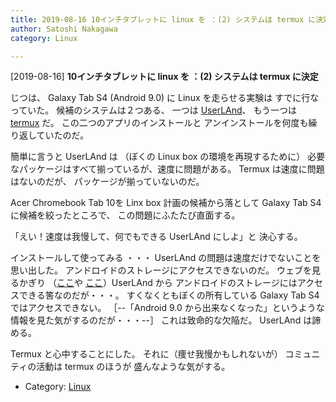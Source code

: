 ```yaml
---
title: 2019-08-16 10インチタブレットに linux を ：(2) システムは termux に決定
author: Satoshi Nakagawa
category: Linux

---
```


[2019-08-16] **10インチタブレットに linux を ：(2) システムは termux に決定** 

 じつは、
Galaxy Tab S4 (Android 9.0) に Linux を走らせる実験は
すでに行なっていた。
候補のシステムは２つある、
一つは
[UserLAnd](https://play.google.com/store/apps/details?id=tech.ula&hl=ja)、
もう一つは
[termux](https://play.google.com/store/apps/details?id=com.termux&hl=ja) だ。
この二つのアプリのインストールと
アンインストールを何度も繰り返していたのだ。

 簡単に言うと
UserLAnd は
（ぼくの Linux box の環境を再現するために）
必要なパッケージはすべて揃っているが、速度に問題がある。
Termux は速度に問題はないのだが、
パッケージが揃っていないのだ。

 Acer Chromebook Tab 10を Linx box 計画の候補から落として
Galaxy Tab S4に候補を絞ったところで、
この問題にふたたび直面する。

 「えい！速度は我慢して、何でもできる UserLAnd にしよ」と
決心する。

 インストールして使ってみる ・・・
UserLAnd の問題は速度だけでないことを
思い出した。
アンドロイドのストレージにアクセスできないのだ。
ウェブを見るかぎり
（[ここ](https://github.com/CypherpunkArmory/UserLAnd/issues/46)や
[ここ](https://github.com/CypherpunkArmory/UserLAnd/issues/591)）UserLAnd から
アンドロイドのストレージにはアクセスできる筈なのだが・・・。
すくなくともぼくの所有している
Galaxy Tab S4ではアクセスできない。
［--「Android 9.0 から出来なくなった」というような
情報を見た気がするのだが・・・--］
これは致命的な欠陥だ。
UserLAnd は諦める。

 Termux と心中することにした。
それに（痩せ我慢かもしれないが）
コミュニティの活動は termux のほうが
盛んなような気がする。

- Category: [Linux](https://merapano.github.io/categories.html#Linux)

